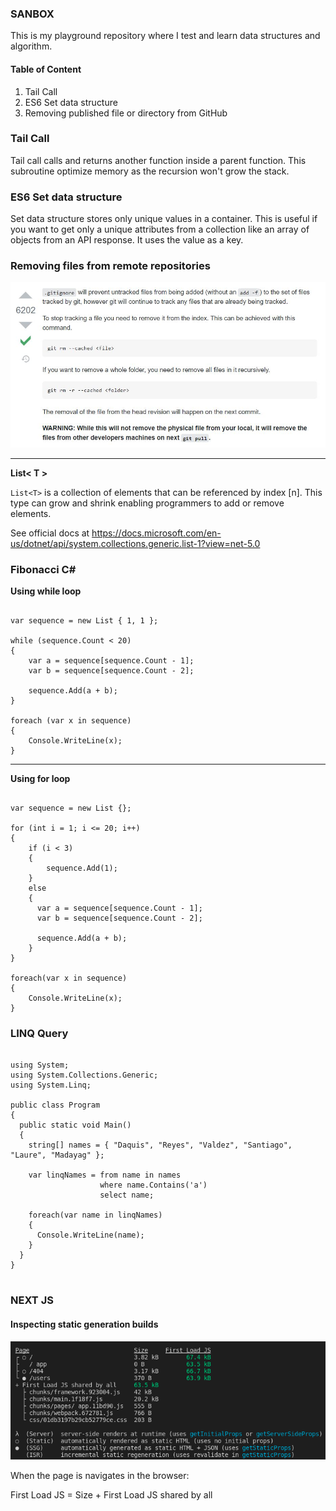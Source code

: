 ### SANBOX

This is my playground repository where I test and learn data structures and algorithm.

#### Table of Content

1. Tail Call
2. ES6 Set data structure
3. Removing published file or directory from GitHub


### Tail Call

Tail call calls and returns another function inside a parent function. This subroutine optimize memory as the recursion won't grow the stack.

### ES6 Set data structure

Set data structure stores only unique values in a container. This is useful if you want to get only a unique attributes from a collection like an array of objects from an API response. It uses the value as a key. 

### Removing files from remote repositories

![rm cached](rmcached.jpg)

---

**List< T >**
  
``List<T>`` is a collection of elements that can be referenced by index [n]. This type can grow and shrink enabling programmers to add or remove elements.
  
  See official docs at https://docs.microsoft.com/en-us/dotnet/api/system.collections.generic.list-1?view=net-5.0
  

### Fibonacci C#

**Using while loop**


<pre><code>
var sequence = new List<int> { 1, 1 };

while (sequence.Count < 20)
{
    var a = sequence[sequence.Count - 1];
    var b = sequence[sequence.Count - 2];

    sequence.Add(a + b);
}

foreach (var x in sequence)
{
    Console.WriteLine(x);
}
</code></pre>

---

                           
**Using for loop**         
             
<pre><code>             
var sequence = new List<int> {};

for (int i = 1; i <= 20; i++)
{
    if (i < 3)
    {
        sequence.Add(1);
    }
    else
    {
      var a = sequence[sequence.Count - 1];
      var b = sequence[sequence.Count - 2];

      sequence.Add(a + b);
    }
}

foreach(var x in sequence)
{
    Console.WriteLine(x);
}
</code></pre>

### LINQ Query
<pre><code>
using System;
using System.Collections.Generic;
using System.Linq;

public class Program
{
  public static void Main()
  {
    string[] names = { "Daquis", "Reyes", "Valdez", "Santiago", "Laure", "Madayag" };

    var linqNames = from name in names
                    where name.Contains('a')
                    select name;
    
    foreach(var name in linqNames)
    {
      Console.WriteLine(name);
    }
  }
}

</code></pre>

### NEXT JS

#### Inspecting static generation builds

![terminal information](terminal_output.png)

When the page is navigates in the browser:

First Load JS = Size + First Load JS shared by all

